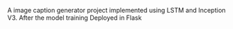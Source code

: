 A image caption generator project implemented using LSTM and Inception V3.
After the model training Deployed in Flask

